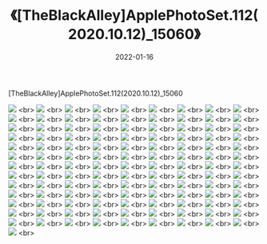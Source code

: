 ﻿---
layout: post
title:  《[TheBlackAlley]ApplePhotoSet.112(2020.10.12)_15060》
date:   2022-01-16
img: http://imgx.orgx.ga/漏D/2022/[TheBlackAlley]ApplePhotoSet.112(2020.10.12)_15060/000.jpg
categories: [美女, 清纯, 唯美]
---

[TheBlackAlley]ApplePhotoSet.112(2020.10.12)_15060

  ![](http://imgx.orgx.ga/漏D/2022/[TheBlackAlley]ApplePhotoSet.112(2020.10.12)_15060/001.jpg) <br> ![](http://imgx.orgx.ga/漏D/2022/[TheBlackAlley]ApplePhotoSet.112(2020.10.12)_15060/002.jpg) <br> ![](http://imgx.orgx.ga/漏D/2022/[TheBlackAlley]ApplePhotoSet.112(2020.10.12)_15060/003.jpg) <br> ![](http://imgx.orgx.ga/漏D/2022/[TheBlackAlley]ApplePhotoSet.112(2020.10.12)_15060/004.jpg) <br> ![](http://imgx.orgx.ga/漏D/2022/[TheBlackAlley]ApplePhotoSet.112(2020.10.12)_15060/005.jpg) <br> ![](http://imgx.orgx.ga/漏D/2022/[TheBlackAlley]ApplePhotoSet.112(2020.10.12)_15060/006.jpg) <br> ![](http://imgx.orgx.ga/漏D/2022/[TheBlackAlley]ApplePhotoSet.112(2020.10.12)_15060/007.jpg) <br> ![](http://imgx.orgx.ga/漏D/2022/[TheBlackAlley]ApplePhotoSet.112(2020.10.12)_15060/008.jpg) <br> ![](http://imgx.orgx.ga/漏D/2022/[TheBlackAlley]ApplePhotoSet.112(2020.10.12)_15060/009.jpg) <br> ![](http://imgx.orgx.ga/漏D/2022/[TheBlackAlley]ApplePhotoSet.112(2020.10.12)_15060/010.jpg) <br> ![](http://imgx.orgx.ga/漏D/2022/[TheBlackAlley]ApplePhotoSet.112(2020.10.12)_15060/011.jpg) <br> ![](http://imgx.orgx.ga/漏D/2022/[TheBlackAlley]ApplePhotoSet.112(2020.10.12)_15060/012.jpg) <br> ![](http://imgx.orgx.ga/漏D/2022/[TheBlackAlley]ApplePhotoSet.112(2020.10.12)_15060/013.jpg) <br> ![](http://imgx.orgx.ga/漏D/2022/[TheBlackAlley]ApplePhotoSet.112(2020.10.12)_15060/014.jpg) <br> ![](http://imgx.orgx.ga/漏D/2022/[TheBlackAlley]ApplePhotoSet.112(2020.10.12)_15060/015.jpg) <br> ![](http://imgx.orgx.ga/漏D/2022/[TheBlackAlley]ApplePhotoSet.112(2020.10.12)_15060/016.jpg) <br> ![](http://imgx.orgx.ga/漏D/2022/[TheBlackAlley]ApplePhotoSet.112(2020.10.12)_15060/017.jpg) <br> ![](http://imgx.orgx.ga/漏D/2022/[TheBlackAlley]ApplePhotoSet.112(2020.10.12)_15060/018.jpg) <br> ![](http://imgx.orgx.ga/漏D/2022/[TheBlackAlley]ApplePhotoSet.112(2020.10.12)_15060/019.jpg) <br> ![](http://imgx.orgx.ga/漏D/2022/[TheBlackAlley]ApplePhotoSet.112(2020.10.12)_15060/020.jpg) <br> ![](http://imgx.orgx.ga/漏D/2022/[TheBlackAlley]ApplePhotoSet.112(2020.10.12)_15060/021.jpg) <br> ![](http://imgx.orgx.ga/漏D/2022/[TheBlackAlley]ApplePhotoSet.112(2020.10.12)_15060/022.jpg) <br> ![](http://imgx.orgx.ga/漏D/2022/[TheBlackAlley]ApplePhotoSet.112(2020.10.12)_15060/023.jpg) <br> ![](http://imgx.orgx.ga/漏D/2022/[TheBlackAlley]ApplePhotoSet.112(2020.10.12)_15060/024.jpg) <br> ![](http://imgx.orgx.ga/漏D/2022/[TheBlackAlley]ApplePhotoSet.112(2020.10.12)_15060/025.jpg) <br> ![](http://imgx.orgx.ga/漏D/2022/[TheBlackAlley]ApplePhotoSet.112(2020.10.12)_15060/026.jpg) <br> ![](http://imgx.orgx.ga/漏D/2022/[TheBlackAlley]ApplePhotoSet.112(2020.10.12)_15060/027.jpg) <br> ![](http://imgx.orgx.ga/漏D/2022/[TheBlackAlley]ApplePhotoSet.112(2020.10.12)_15060/028.jpg) <br> ![](http://imgx.orgx.ga/漏D/2022/[TheBlackAlley]ApplePhotoSet.112(2020.10.12)_15060/029.jpg) <br> ![](http://imgx.orgx.ga/漏D/2022/[TheBlackAlley]ApplePhotoSet.112(2020.10.12)_15060/030.jpg) <br> ![](http://imgx.orgx.ga/漏D/2022/[TheBlackAlley]ApplePhotoSet.112(2020.10.12)_15060/031.jpg) <br> ![](http://imgx.orgx.ga/漏D/2022/[TheBlackAlley]ApplePhotoSet.112(2020.10.12)_15060/032.jpg) <br> ![](http://imgx.orgx.ga/漏D/2022/[TheBlackAlley]ApplePhotoSet.112(2020.10.12)_15060/033.jpg) <br> ![](http://imgx.orgx.ga/漏D/2022/[TheBlackAlley]ApplePhotoSet.112(2020.10.12)_15060/034.jpg) <br> ![](http://imgx.orgx.ga/漏D/2022/[TheBlackAlley]ApplePhotoSet.112(2020.10.12)_15060/035.jpg) <br> ![](http://imgx.orgx.ga/漏D/2022/[TheBlackAlley]ApplePhotoSet.112(2020.10.12)_15060/036.jpg) <br> ![](http://imgx.orgx.ga/漏D/2022/[TheBlackAlley]ApplePhotoSet.112(2020.10.12)_15060/037.jpg) <br> ![](http://imgx.orgx.ga/漏D/2022/[TheBlackAlley]ApplePhotoSet.112(2020.10.12)_15060/038.jpg) <br> ![](http://imgx.orgx.ga/漏D/2022/[TheBlackAlley]ApplePhotoSet.112(2020.10.12)_15060/039.jpg) <br> ![](http://imgx.orgx.ga/漏D/2022/[TheBlackAlley]ApplePhotoSet.112(2020.10.12)_15060/040.jpg) <br> ![](http://imgx.orgx.ga/漏D/2022/[TheBlackAlley]ApplePhotoSet.112(2020.10.12)_15060/041.jpg) <br> ![](http://imgx.orgx.ga/漏D/2022/[TheBlackAlley]ApplePhotoSet.112(2020.10.12)_15060/042.jpg) <br> ![](http://imgx.orgx.ga/漏D/2022/[TheBlackAlley]ApplePhotoSet.112(2020.10.12)_15060/043.jpg) <br> ![](http://imgx.orgx.ga/漏D/2022/[TheBlackAlley]ApplePhotoSet.112(2020.10.12)_15060/044.jpg) <br> ![](http://imgx.orgx.ga/漏D/2022/[TheBlackAlley]ApplePhotoSet.112(2020.10.12)_15060/045.jpg) <br> ![](http://imgx.orgx.ga/漏D/2022/[TheBlackAlley]ApplePhotoSet.112(2020.10.12)_15060/046.jpg) <br> ![](http://imgx.orgx.ga/漏D/2022/[TheBlackAlley]ApplePhotoSet.112(2020.10.12)_15060/047.jpg) <br> ![](http://imgx.orgx.ga/漏D/2022/[TheBlackAlley]ApplePhotoSet.112(2020.10.12)_15060/048.jpg) <br> ![](http://imgx.orgx.ga/漏D/2022/[TheBlackAlley]ApplePhotoSet.112(2020.10.12)_15060/049.jpg) <br> ![](http://imgx.orgx.ga/漏D/2022/[TheBlackAlley]ApplePhotoSet.112(2020.10.12)_15060/050.jpg) <br> ![](http://imgx.orgx.ga/漏D/2022/[TheBlackAlley]ApplePhotoSet.112(2020.10.12)_15060/051.jpg) <br> ![](http://imgx.orgx.ga/漏D/2022/[TheBlackAlley]ApplePhotoSet.112(2020.10.12)_15060/052.jpg) <br> ![](http://imgx.orgx.ga/漏D/2022/[TheBlackAlley]ApplePhotoSet.112(2020.10.12)_15060/053.jpg) <br> ![](http://imgx.orgx.ga/漏D/2022/[TheBlackAlley]ApplePhotoSet.112(2020.10.12)_15060/054.jpg) <br> ![](http://imgx.orgx.ga/漏D/2022/[TheBlackAlley]ApplePhotoSet.112(2020.10.12)_15060/055.jpg) <br> ![](http://imgx.orgx.ga/漏D/2022/[TheBlackAlley]ApplePhotoSet.112(2020.10.12)_15060/056.jpg) <br> ![](http://imgx.orgx.ga/漏D/2022/[TheBlackAlley]ApplePhotoSet.112(2020.10.12)_15060/057.jpg) <br> ![](http://imgx.orgx.ga/漏D/2022/[TheBlackAlley]ApplePhotoSet.112(2020.10.12)_15060/058.jpg) <br> ![](http://imgx.orgx.ga/漏D/2022/[TheBlackAlley]ApplePhotoSet.112(2020.10.12)_15060/059.jpg) <br> ![](http://imgx.orgx.ga/漏D/2022/[TheBlackAlley]ApplePhotoSet.112(2020.10.12)_15060/060.jpg) <br> ![](http://imgx.orgx.ga/漏D/2022/[TheBlackAlley]ApplePhotoSet.112(2020.10.12)_15060/061.jpg) <br> ![](http://imgx.orgx.ga/漏D/2022/[TheBlackAlley]ApplePhotoSet.112(2020.10.12)_15060/062.jpg) <br> ![](http://imgx.orgx.ga/漏D/2022/[TheBlackAlley]ApplePhotoSet.112(2020.10.12)_15060/063.jpg) <br> ![](http://imgx.orgx.ga/漏D/2022/[TheBlackAlley]ApplePhotoSet.112(2020.10.12)_15060/064.jpg) <br> ![](http://imgx.orgx.ga/漏D/2022/[TheBlackAlley]ApplePhotoSet.112(2020.10.12)_15060/065.jpg) <br> ![](http://imgx.orgx.ga/漏D/2022/[TheBlackAlley]ApplePhotoSet.112(2020.10.12)_15060/066.jpg) <br> ![](http://imgx.orgx.ga/漏D/2022/[TheBlackAlley]ApplePhotoSet.112(2020.10.12)_15060/067.jpg) <br> ![](http://imgx.orgx.ga/漏D/2022/[TheBlackAlley]ApplePhotoSet.112(2020.10.12)_15060/068.jpg) <br> ![](http://imgx.orgx.ga/漏D/2022/[TheBlackAlley]ApplePhotoSet.112(2020.10.12)_15060/069.jpg) <br> ![](http://imgx.orgx.ga/漏D/2022/[TheBlackAlley]ApplePhotoSet.112(2020.10.12)_15060/070.jpg) <br> ![](http://imgx.orgx.ga/漏D/2022/[TheBlackAlley]ApplePhotoSet.112(2020.10.12)_15060/071.jpg) <br> ![](http://imgx.orgx.ga/漏D/2022/[TheBlackAlley]ApplePhotoSet.112(2020.10.12)_15060/072.jpg) <br> ![](http://imgx.orgx.ga/漏D/2022/[TheBlackAlley]ApplePhotoSet.112(2020.10.12)_15060/073.jpg) <br> ![](http://imgx.orgx.ga/漏D/2022/[TheBlackAlley]ApplePhotoSet.112(2020.10.12)_15060/074.jpg) <br> ![](http://imgx.orgx.ga/漏D/2022/[TheBlackAlley]ApplePhotoSet.112(2020.10.12)_15060/075.jpg) <br> ![](http://imgx.orgx.ga/漏D/2022/[TheBlackAlley]ApplePhotoSet.112(2020.10.12)_15060/076.jpg) <br> ![](http://imgx.orgx.ga/漏D/2022/[TheBlackAlley]ApplePhotoSet.112(2020.10.12)_15060/077.jpg) <br> ![](http://imgx.orgx.ga/漏D/2022/[TheBlackAlley]ApplePhotoSet.112(2020.10.12)_15060/078.jpg) <br> ![](http://imgx.orgx.ga/漏D/2022/[TheBlackAlley]ApplePhotoSet.112(2020.10.12)_15060/079.jpg) <br> ![](http://imgx.orgx.ga/漏D/2022/[TheBlackAlley]ApplePhotoSet.112(2020.10.12)_15060/080.jpg) <br> ![](http://imgx.orgx.ga/漏D/2022/[TheBlackAlley]ApplePhotoSet.112(2020.10.12)_15060/081.jpg) <br> ![](http://imgx.orgx.ga/漏D/2022/[TheBlackAlley]ApplePhotoSet.112(2020.10.12)_15060/082.jpg) <br> ![](http://imgx.orgx.ga/漏D/2022/[TheBlackAlley]ApplePhotoSet.112(2020.10.12)_15060/083.jpg) <br> ![](http://imgx.orgx.ga/漏D/2022/[TheBlackAlley]ApplePhotoSet.112(2020.10.12)_15060/084.jpg) <br> ![](http://imgx.orgx.ga/漏D/2022/[TheBlackAlley]ApplePhotoSet.112(2020.10.12)_15060/085.jpg) <br> ![](http://imgx.orgx.ga/漏D/2022/[TheBlackAlley]ApplePhotoSet.112(2020.10.12)_15060/086.jpg) <br> ![](http://imgx.orgx.ga/漏D/2022/[TheBlackAlley]ApplePhotoSet.112(2020.10.12)_15060/087.jpg) <br> ![](http://imgx.orgx.ga/漏D/2022/[TheBlackAlley]ApplePhotoSet.112(2020.10.12)_15060/088.jpg) <br> ![](http://imgx.orgx.ga/漏D/2022/[TheBlackAlley]ApplePhotoSet.112(2020.10.12)_15060/089.jpg) <br> ![](http://imgx.orgx.ga/漏D/2022/[TheBlackAlley]ApplePhotoSet.112(2020.10.12)_15060/090.jpg) <br> ![](http://imgx.orgx.ga/漏D/2022/[TheBlackAlley]ApplePhotoSet.112(2020.10.12)_15060/091.jpg) <br> ![](http://imgx.orgx.ga/漏D/2022/[TheBlackAlley]ApplePhotoSet.112(2020.10.12)_15060/092.jpg) <br> ![](http://imgx.orgx.ga/漏D/2022/[TheBlackAlley]ApplePhotoSet.112(2020.10.12)_15060/093.jpg) <br> ![](http://imgx.orgx.ga/漏D/2022/[TheBlackAlley]ApplePhotoSet.112(2020.10.12)_15060/094.jpg) <br> ![](http://imgx.orgx.ga/漏D/2022/[TheBlackAlley]ApplePhotoSet.112(2020.10.12)_15060/095.jpg) <br> ![](http://imgx.orgx.ga/漏D/2022/[TheBlackAlley]ApplePhotoSet.112(2020.10.12)_15060/096.jpg) <br> ![](http://imgx.orgx.ga/漏D/2022/[TheBlackAlley]ApplePhotoSet.112(2020.10.12)_15060/097.jpg) <br> ![](http://imgx.orgx.ga/漏D/2022/[TheBlackAlley]ApplePhotoSet.112(2020.10.12)_15060/098.jpg) <br> ![](http://imgx.orgx.ga/漏D/2022/[TheBlackAlley]ApplePhotoSet.112(2020.10.12)_15060/099.jpg) <br> ![](http://imgx.orgx.ga/漏D/2022/[TheBlackAlley]ApplePhotoSet.112(2020.10.12)_15060/100.jpg) <br> ![](http://imgx.orgx.ga/漏D/2022/[TheBlackAlley]ApplePhotoSet.112(2020.10.12)_15060/101.jpg) <br> ![](http://imgx.orgx.ga/漏D/2022/[TheBlackAlley]ApplePhotoSet.112(2020.10.12)_15060/102.jpg) <br> ![](http://imgx.orgx.ga/漏D/2022/[TheBlackAlley]ApplePhotoSet.112(2020.10.12)_15060/103.jpg) <br> ![](http://imgx.orgx.ga/漏D/2022/[TheBlackAlley]ApplePhotoSet.112(2020.10.12)_15060/104.jpg) <br> ![](http://imgx.orgx.ga/漏D/2022/[TheBlackAlley]ApplePhotoSet.112(2020.10.12)_15060/105.jpg) <br> ![](http://imgx.orgx.ga/漏D/2022/[TheBlackAlley]ApplePhotoSet.112(2020.10.12)_15060/106.jpg) <br> ![](http://imgx.orgx.ga/漏D/2022/[TheBlackAlley]ApplePhotoSet.112(2020.10.12)_15060/107.jpg) <br> ![](http://imgx.orgx.ga/漏D/2022/[TheBlackAlley]ApplePhotoSet.112(2020.10.12)_15060/108.jpg) <br> ![](http://imgx.orgx.ga/漏D/2022/[TheBlackAlley]ApplePhotoSet.112(2020.10.12)_15060/109.jpg) <br> ![](http://imgx.orgx.ga/漏D/2022/[TheBlackAlley]ApplePhotoSet.112(2020.10.12)_15060/110.jpg) <br> ![](http://imgx.orgx.ga/漏D/2022/[TheBlackAlley]ApplePhotoSet.112(2020.10.12)_15060/111.jpg) <br> ![](http://imgx.orgx.ga/漏D/2022/[TheBlackAlley]ApplePhotoSet.112(2020.10.12)_15060/112.jpg) <br> ![](http://imgx.orgx.ga/漏D/2022/[TheBlackAlley]ApplePhotoSet.112(2020.10.12)_15060/113.jpg) <br> ![](http://imgx.orgx.ga/漏D/2022/[TheBlackAlley]ApplePhotoSet.112(2020.10.12)_15060/114.jpg) <br> ![](http://imgx.orgx.ga/漏D/2022/[TheBlackAlley]ApplePhotoSet.112(2020.10.12)_15060/115.jpg) <br> ![](http://imgx.orgx.ga/漏D/2022/[TheBlackAlley]ApplePhotoSet.112(2020.10.12)_15060/116.jpg) <br> ![](http://imgx.orgx.ga/漏D/2022/[TheBlackAlley]ApplePhotoSet.112(2020.10.12)_15060/117.jpg) <br> ![](http://imgx.orgx.ga/漏D/2022/[TheBlackAlley]ApplePhotoSet.112(2020.10.12)_15060/118.jpg) <br>